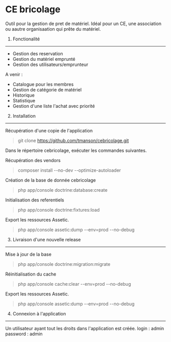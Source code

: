 CE bricolage
========================

Outil pour la gestion de pret de matériel. Idéal pour un CE, une association ou aautre organisaation qui prête du matériel.

1. Fonctionalité
----------------------------------
- Gestion des reservation
- Gestion du matériel emprunté
- Gestion des utilisateurs/emprunteur

A venir :
- Catalogue pour les membres
- Gestion de catégorie de matériel
- Historique
- Statistique
- Gestion d'une liste l'achat avec priorité

2. Installation
----------------------------------
Récupération d'une copie de l'application
> git clone https://github.com/tmanson/cebricolage.git

Dans le répertoire cebricolage, exécuter les commandes suivantes.

Récupération des vendors
> composer install --no-dev --optimize-autoloader

Création de la base de donnée cebricolage
> php app/console doctrine:database:create

Initialisation des referentiels
> php app/console doctrine:fixtures:load

Export les ressources Assetic.
> php app/console assetic:dump --env=prod --no-debug

3. Livraison d'une nouvelle release
----------------------------------
Mise à jour de la base
> php app/console doctrine:migration:migrate

Réinitialisation du cache
> php app/console cache:clear --env=prod --no-debug

Export les ressources Assetic.
> php app/console assetic:dump --env=prod --no-debug

4. Connexion à l'application
----------------------------------
Un utilisateur ayant tout les droits dans l'application est créée.
login : admin
password : admin

